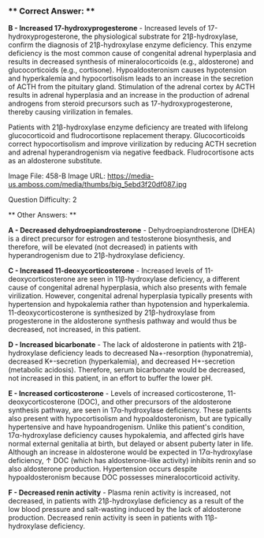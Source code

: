 ### ** Correct Answer: **

**B - Increased 17-hydroxyprogesterone** - Increased levels of 17-hydroxyprogesterone, the physiological substrate for 21β-hydroxylase, confirm the diagnosis of 21β-hydroxylase enzyme deficiency. This enzyme deficiency is the most common cause of congenital adrenal hyperplasia and results in decreased synthesis of mineralocorticoids (e.g., aldosterone) and glucocorticoids (e.g., cortisone). Hypoaldosteronism causes hypotension and hyperkalemia and hypocortisolism leads to an increase in the secretion of ACTH from the pituitary gland. Stimulation of the adrenal cortex by ACTH results in adrenal hyperplasia and an increase in the production of adrenal androgens from steroid precursors such as 17-hydroxyprogesterone, thereby causing virilization in females.

Patients with 21β-hydroxylase enzyme deficiency are treated with lifelong glucocorticoid and fludrocortisone replacement therapy. Glucocorticoids correct hypocortisolism and improve virilization by reducing ACTH secretion and adrenal hyperandrogenism via negative feedback. Fludrocortisone acts as an aldosterone substitute.

Image File: 458-B
Image URL: https://media-us.amboss.com/media/thumbs/big_5ebd3f20df087.jpg

Question Difficulty: 2

** Other Answers: **

**A - Decreased dehydroepiandrosterone** - Dehydroepiandrosterone (DHEA) is a direct precursor for estrogen and testosterone biosynthesis, and therefore, will be elevated (not decreased) in patients with hyperandrogenism due to 21β-hydroxylase deficiency.

**C - Increased 11-deoxycorticosterone** - Increased levels of 11-deoxycorticosterone are seen in 11β-hydroxylase deficiency, a different cause of congenital adrenal hyperplasia, which also presents with female virilization. However, congenital adrenal hyperplasia typically presents with hypertension and hypokalemia rather than hypotension and hyperkalemia. 11-deoxycorticosterone is synthesized by 21β-hydroxylase from progesterone in the aldosterone synthesis pathway and would thus be decreased, not increased, in this patient.

**D - Increased bicarbonate** - The lack of aldosterone in patients with 21β-hydroxylase deficiency leads to decreased Na+-resorption (hyponatremia), decreased K+-secretion (hyperkalemia), and decreased H+-secretion (metabolic acidosis). Therefore, serum bicarbonate would be decreased, not increased in this patient, in an effort to buffer the lower pH.

**E - Increased corticosterone** - Levels of increased corticosterone, 11-deoxycorticosterone (DOC), and other precursors of the aldosterone synthesis pathway, are seen in 17α-hydroxylase deficiency. These patients also present with hypocortisolism and hypoaldosteronism, but are typically hypertensive and have hypoandrogenism. Unlike this patient's condition, 17α-hydroxylase deficiency causes hypokalemia, and affected girls have normal external genitalia at birth, but delayed or absent puberty later in life. Although an increase in aldosterone would be expected in 17α-hydroxylase deficiency, ↑ DOC (which has aldosterone-like activity) inhibits renin and so also aldosterone production. Hypertension occurs despite hypoaldosteronism because DOC possesses mineralocorticoid activity.

**F - Decreased renin activity** - Plasma renin activity is increased, not decreased, in patients with 21β-hydroxylase deficiency as a result of the low blood pressure and salt-wasting induced by the lack of aldosterone production. Decreased renin activity is seen in patients with 11β-hydroxylase deficiency.

